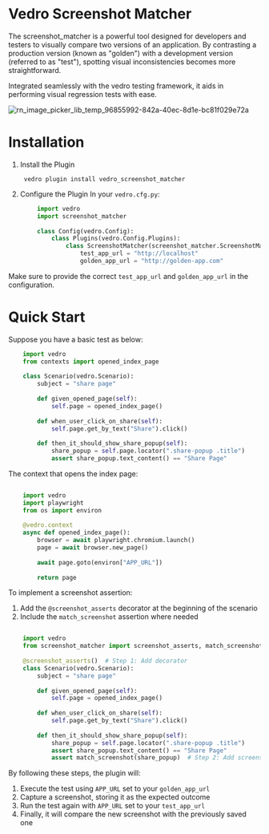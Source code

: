 # Vedro Screenshot Matcher

The screenshot_matcher is a powerful tool designed for developers and testers to visually compare two versions of an application. By contrasting a production version (known as "golden") with a development version (referred to as "test"), spotting visual inconsistencies becomes more straightforward.

Integrated seamlessly with the vedro testing framework, it aids in performing visual regression tests with ease.

![rn_image_picker_lib_temp_96855992-842a-40ec-8d1e-bc81f029e72a](https://github.com/MashaJing/vedro-screenshot-matcher/assets/53327043/aed74384-9489-4e23-a6fe-2e6ec338edee)

# Installation

1. Install the Plugin

        vedro plugin install vedro_screenshot_matcher

2. Configure the Plugin
In your `vedro.cfg.py`:
```python
        import vedro
        import screenshot_matcher
        
        class Config(vedro.Config):
            class Plugins(vedro.Config.Plugins):
                class ScreenshotMatcher(screenshot_matcher.ScreenshotMatcher):
                    test_app_url = "http://localhost"
                    golden_app_url = "http://golden-app.com"
```
Make sure to provide the correct `test_app_url` and `golden_app_url` in the configuration.

# Quick Start

Suppose you have a basic test as below:
```python
    import vedro
    from contexts import opened_index_page
    
    class Scenario(vedro.Scenario):
        subject = "share page"
    
        def given_opened_page(self):
            self.page = opened_index_page()
    
        def when_user_click_on_share(self):
            self.page.get_by_text("Share").click()
    
        def then_it_should_show_share_popup(self):
            share_popup = self.page.locator(".share-popup .title")
            assert share_popup.text_content() == "Share Page"
```

The context that opens the index page:
```python

    import vedro
    import playwright
    from os import environ
    
    @vedro.context
    async def opened_index_page():
        browser = await playwright.chromium.launch()
        page = await browser.new_page()
    
        await page.goto(environ["APP_URL"])
    
        return page
```

To implement a screenshot assertion:

1. Add the `@screenshot_asserts` decorator at the beginning of the scenario
2. Include the `match_screenshot` assertion where needed
```python

    import vedro
    from screenshot_matcher import screenshot_asserts, match_screenshot
    
    @screenshot_asserts()  # Step 1: Add decorator
    class Scenario(vedro.Scenario):
        subject = "share page"
    
        def given_opened_page(self):
            self.page = opened_index_page()
    
        def when_user_click_on_share(self):
            self.page.get_by_text("Share").click()
    
        def then_it_should_show_share_popup(self):
            share_popup = self.page.locator(".share-popup .title")
            assert share_popup.text_content() == "Share Page"
            assert match_screenshot(share_popup)  # Step 2: Add screenshot assertion
```

By following these steps, the plugin will:

1. Execute the test using `APP_URL` set to your `golden_app_url`
2. Capture a screenshot, storing it as the expected outcome
3. Run the test again with `APP_URL` set to your `test_app_url`
4. Finally, it will compare the new screenshot with the previously saved one
